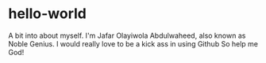 # hello-world
A bit into about myself.
I'm Jafar Olayiwola Abdulwaheed, also known as Noble Genius.
I would really love to be a kick ass in using Github
So help me God!
